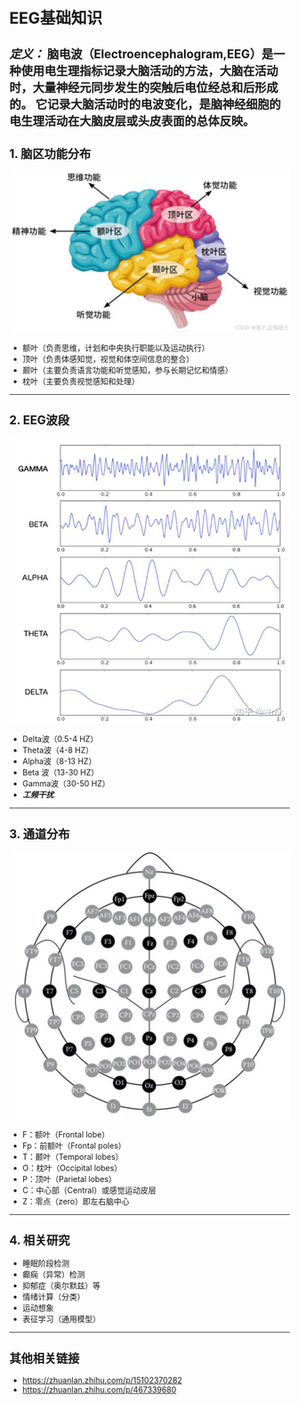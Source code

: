 # EEG基础知识
_**定义：**_
脑电波（Electroencephalogram,EEG）是一种使用电生理指标记录大脑活动的方法，大脑在活动时，大量神经元同步发生的突触后电位经总和后形成的。 它记录大脑活动时的电波变化，是脑神经细胞的电生理活动在大脑皮层或头皮表面的总体反映。
---

## 1. 脑区功能分布 
![img.png](img.png)
- 额叶（负责思维，计划和中央执行职能以及运动执行）
- 顶叶（负责体感知觉，视觉和体空间信息的整合）
- 颞叶（主要负责语言功能和听觉感知，参与长期记忆和情感）
- 枕叶（主要负责视觉感知和处理）

---
## 2. EEG波段
![img_3.png](img_3.png)
- Delta波（0.5-4 HZ）
- Theta波（4-8   HZ）
- Alpha波（8-13  HZ）
- Beta 波（13-30 HZ）
- Gamma波（30-50 HZ）
- **_工频干扰_**

---
## 3. 通道分布
![img_1.png](img_1.png)
- F：额叶（Frontal lobe）
- Fp：前额叶（Frontal poles）
- T：颞叶（Temporal lobes）
- O：枕叶（Occipital lobes）
- P：顶叶（Parietal lobes）
- C：中心部（Central）或感觉运动皮层
- Z：零点（zero）即左右脑中心

---
## 4. 相关研究

- 睡眠阶段检测
- 癫痫（异常）检测
- 抑郁症（奥尔默兹）等
- 情绪计算（分类）
- 运动想象
- 表征学习（通用模型）

--- 
## 其他相关链接
- https://zhuanlan.zhihu.com/p/15102370282
- https://zhuanlan.zhihu.com/p/467339680


